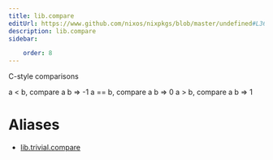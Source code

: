 ```yaml
---
title: lib.compare
editUrl: https://www.github.com/nixos/nixpkgs/blob/master/undefined#L367C13
description: lib.compare
sidebar:

    order: 8
---
```


C-style comparisons

a < b,  compare a b => -1
a == b, compare a b => 0
a > b,  compare a b => 1


# Aliases

- [lib.trivial.compare](/nix-doc-comments/reference/lib/trivial/lib-trivial-compare)



